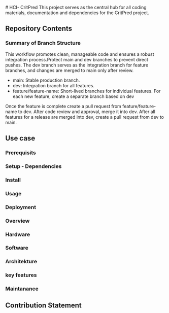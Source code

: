 #   H C I - CritPred
This project serves as the central hub for all coding materials, documentation and dependencies for the CritPred project. 

## Repository Contents
### Summary of Branch Structure
This workflow promotes clean, manageable code and ensures a robust integration process.Protect main and dev branches to prevent direct pushes. The dev branch serves as the integration branch for feature branches, and changes are merged to main only after review.

- main: Stable production branch.
- dev: Integration branch for all features.
- feature/feature-name: Short-lived branches for individual features. For each new feature, create a separate branch based on dev

Once the feature is complete create a pull request from feature/feature-name to dev. After code review and approval, merge it into dev. After all features for a release are merged into dev, create a pull request from dev to main. 

## Use case
### Prerequisits
### Setup - Dependencies
### Install
### Usage
### Deployment

### Overview
### Hardware
### Software
### Architekture
### key features


### Maintanance

## Contribution Statement
 

 
